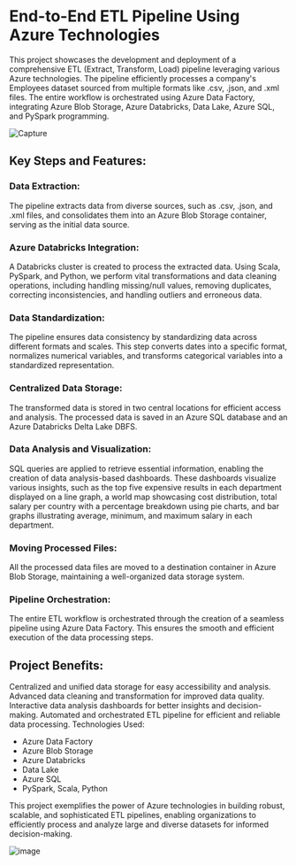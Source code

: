 # End-to-End ETL Pipeline Using Azure Technologies

This project showcases the development and deployment of a comprehensive ETL (Extract, Transform, Load) pipeline leveraging various Azure technologies. The pipeline efficiently processes a company's Employees dataset sourced from multiple formats like .csv, .json, and .xml files. The entire workflow is orchestrated using Azure Data Factory, integrating Azure Blob Storage, Azure Databricks, Data Lake, Azure SQL, and PySpark programming.

![Capture](https://github.com/Jenia-Jeba/ETL-pipeline---Azure/assets/39514905/40dc61e2-b7e6-4bcd-a923-09f389f75f16)

## Key Steps and Features:

### Data Extraction: 
The pipeline extracts data from diverse sources, such as .csv, .json, and .xml files, and consolidates them into an Azure Blob Storage container, serving as the initial data source.

### Azure Databricks Integration: 
A Databricks cluster is created to process the extracted data. Using Scala, PySpark, and Python, we perform vital transformations and data cleaning operations, including handling missing/null values, removing duplicates, correcting inconsistencies, and handling outliers and erroneous data.

### Data Standardization: 
The pipeline ensures data consistency by standardizing data across different formats and scales. This step converts dates into a specific format, normalizes numerical variables, and transforms categorical variables into a standardized representation.

### Centralized Data Storage: 
The transformed data is stored in two central locations for efficient access and analysis. The processed data is saved in an Azure SQL database and an Azure Databricks Delta Lake DBFS.

### Data Analysis and Visualization: 
SQL queries are applied to retrieve essential information, enabling the creation of data analysis-based dashboards. These dashboards visualize various insights, such as the top five expensive results in each department displayed on a line graph, a world map showcasing cost distribution, total salary per country with a percentage breakdown using pie charts, and bar graphs illustrating average, minimum, and maximum salary in each department.

### Moving Processed Files: 
All the processed data files are moved to a destination container in Azure Blob Storage, maintaining a well-organized data storage system.

### Pipeline Orchestration: 
The entire ETL workflow is orchestrated through the creation of a seamless pipeline using Azure Data Factory. This ensures the smooth and efficient execution of the data processing steps.

## Project Benefits:

Centralized and unified data storage for easy accessibility and analysis.
Advanced data cleaning and transformation for improved data quality.
Interactive data analysis dashboards for better insights and decision-making.
Automated and orchestrated ETL pipeline for efficient and reliable data processing.
Technologies Used:

- Azure Data Factory
- Azure Blob Storage
- Azure Databricks
- Data Lake
- Azure SQL
- PySpark, Scala, Python


This project exemplifies the power of Azure technologies in building robust, scalable, and sophisticated ETL pipelines, enabling organizations to efficiently process and analyze large and diverse datasets for informed decision-making.


![image](https://github.com/Jenia-Jeba/ETL-pipeline---Azure/assets/39514905/89373946-e41f-4c21-98f6-5d69f59e5846)








